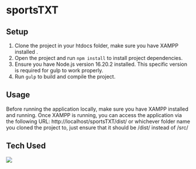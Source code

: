 # sportsTXT

## Setup
1. Clone the project in your htdocs folder, make sure you have XAMPP installed .
2. Open the project and run `npm install` to install project dependencies.
3. Ensure you have Node.js version 16.20.2 installed. This specific version is required for gulp to work properly.
4. Run `gulp` to build and compile the project.

## Usage
Before running the application locally, make sure you have XAMPP installed and running. Once XAMPP is running, you can access the application via the following URL:
http://localhost/sportsTXT/dist/ or whichever folder name you cloned the project to, just ensure that it should be /dist/ instead of /src/

## Tech Used

<img src="https://skillicons.dev/icons?i=html,scss,bootstrap,php" /><br>

